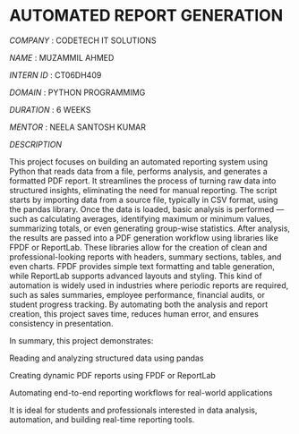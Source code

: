 # AUTOMATED REPORT GENERATION 

*COMPANY* : CODETECH IT SOLUTIONS 

*NAME* : MUZAMMIL AHMED 

*INTERN ID* : CT06DH409 

*DOMAIN* : PYTHON PROGRAMMIMG 

*DURATION* : 6 WEEKS 

*MENTOR* : NEELA SANTOSH KUMAR 

*DESCRIPTION*

This project focuses on building an automated reporting system using Python that reads data from a file, performs analysis, and generates a formatted PDF report. It streamlines the process of turning raw data into structured insights, eliminating the need for manual reporting. The script starts by importing data from a source file, typically in CSV format, using the pandas library. Once the data is loaded, basic analysis is performed — such as calculating averages, identifying maximum or minimum values, summarizing totals, or even generating group-wise statistics. After analysis, the results are passed into a PDF generation workflow using libraries like FPDF or ReportLab. These libraries allow for the creation of clean and professional-looking reports with headers, summary sections, tables, and even charts. FPDF provides simple text formatting and table generation, while ReportLab supports advanced layouts and styling. This kind of automation is widely used in industries where periodic reports are required, such as sales summaries, employee performance, financial audits, or student progress tracking. By automating both the analysis and report creation, this project saves time, reduces human error, and ensures consistency in presentation.

In summary, this project demonstrates:

Reading and analyzing structured data using pandas

Creating dynamic PDF reports using FPDF or ReportLab

Automating end-to-end reporting workflows for real-world applications

It is ideal for students and professionals interested in data analysis, automation, and building real-time reporting tools.
